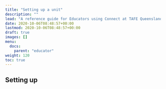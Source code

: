 ```yaml
---
title: "Setting up a unit"
description: ""
lead: "A reference guide for Educators using Connect at TAFE Queensland."
date: 2020-10-06T08:48:57+00:00
lastmod: 2020-10-06T08:48:57+00:00
draft: true
images: []
menu:
  docs:
    parent: "educator"
weight: 120
toc: true
---
```


## Setting up
